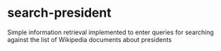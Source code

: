 # search-president
Simple information retrieval implemented to enter queries for searching against the list of Wikipedia documents about presidents
